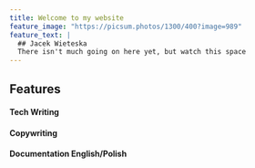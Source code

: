 ```yaml
---
title: Welcome to my website
feature_image: "https://picsum.photos/1300/400?image=989"
feature_text: |
  ## Jacek Wieteska
  There isn't much going on here yet, but watch this space
---
```

## Features
#### Tech Writing
#### Copywriting
#### Documentation English/Polish


